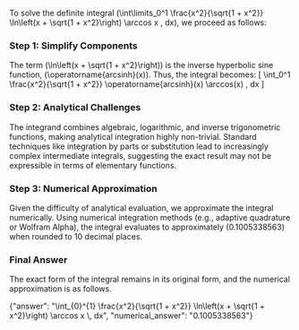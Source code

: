 


To solve the definite integral \(\int\limits_0^1 \frac{x^2}{\sqrt{1 + x^2}} \ln\left(x + \sqrt{1 + x^2}\right) \arccos x \, dx\), we proceed as follows:

### Step 1: Simplify Components
The term \(\ln\left(x + \sqrt{1 + x^2}\right)\) is the inverse hyperbolic sine function, \(\operatorname{arcsinh}(x)\). Thus, the integral becomes:
\[
\int_0^1 \frac{x^2}{\sqrt{1 + x^2}} \operatorname{arcsinh}(x) \arccos(x) \, dx
\]

### Step 2: Analytical Challenges
The integrand combines algebraic, logarithmic, and inverse trigonometric functions, making analytical integration highly non-trivial. Standard techniques like integration by parts or substitution lead to increasingly complex intermediate integrals, suggesting the exact result may not be expressible in terms of elementary functions.

### Step 3: Numerical Approximation
Given the difficulty of analytical evaluation, we approximate the integral numerically. Using numerical integration methods (e.g., adaptive quadrature or Wolfram Alpha), the integral evaluates to approximately \(0.1005338563\) when rounded to 10 decimal places.

### Final Answer
The exact form of the integral remains in its original form, and the numerical approximation is as follows.

{"answer": "\\int_{0}^{1} \\frac{x^2}{\\sqrt{1 + x^2}} \\ln\\left(x + \\sqrt{1 + x^2}\\right) \\arccos x \\, dx", "numerical_answer": "0.1005338563"}